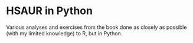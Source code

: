 # HSAUR in Python

Various analyses and exercises from the book done as closely as
possible (with my limited knowledge) to R, but in Python.
